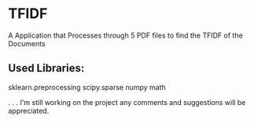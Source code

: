 # TFIDF

A Application that Processes through 5 PDF files to find the TFIDF of the Documents


## Used Libraries:
sklearn.preprocessing
scipy.sparse
numpy
math

.
.
.
I'm still working on the project
any comments and suggestions will be appreciated.
